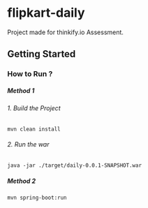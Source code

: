 # flipkart-daily
Project made for thinkify.io Assessment.

## Getting Started

### How to Run ?

##### Method 1
###### 1. Build the Project
```
mvn clean install
```
###### 2. Run the war
```
java -jar ./target/daily-0.0.1-SNAPSHOT.war
```

##### Method 2
```
mvn spring-boot:run
```
